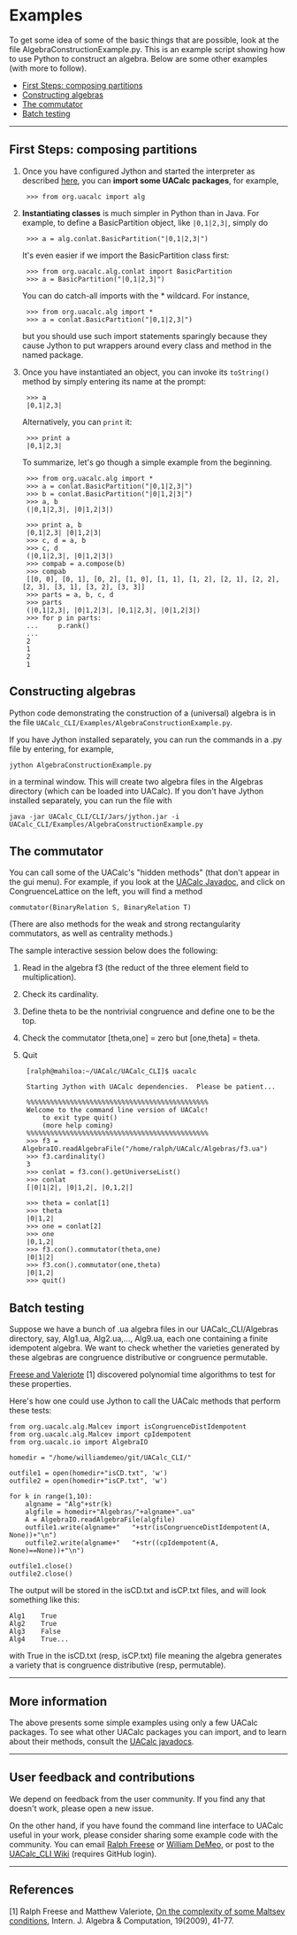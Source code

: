 Examples
========
To get some idea of some of the basic things that are possible, look at the file
AlgebraConstructionExample.py. This is an example script
showing how to use Python to construct an algebra. Below are some other
examples (with more to follow).

+ [First Steps: composing partitions](#first-steps:-composing-partitions)
+ [Constructing algebras](#constructing-algebras)
+ [The commutator](#the-commutator)
+ [Batch testing](#batch-testing)

---------------------------------------------

## First Steps: composing partitions
1. Once you have configured Jython and started the interpreter as described
[here](https://github.com/UACalc/UACalc_CLI), you can **import some UACalc
packages**, for example,

        >>> from org.uacalc import alg

2. **Instantiating classes** is much simpler in Python than in Java.
   For example, to define a BasicPartition object, like `|0,1|2,3|`, simply do

        >>> a = alg.conlat.BasicPartition("|0,1|2,3|")

   It's even easier if we import the BasicPartition class first:

        >>> from org.uacalc.alg.conlat import BasicPartition
        >>> a = BasicPartition("|0,1|2,3|")

   You can do catch-all imports with the * wildcard. For instance,

        >>> from org.uacalc.alg import *
        >>> a = conlat.BasicPartition("|0,1|2,3|")

   but you should use such import statements sparingly because they cause Jython to
   put wrappers around every class and method in the named package.

3. Once you have instantiated an object, you can invoke its `toString()` method
   by simply entering its name at the prompt: 

        >>> a
        |0,1|2,3|

   Alternatively, you can `print` it:

        >>> print a
        |0,1|2,3|


   To summarize, let's go though a simple example from the beginning.

        >>> from org.uacalc.alg import *
        >>> a = conlat.BasicPartition("|0,1|2,3|")
        >>> b = conlat.BasicPartition("|0|1,2|3|")
        >>> a, b
        (|0,1|2,3|, |0|1,2|3|)
    
        >>> print a, b
        |0,1|2,3| |0|1,2|3|
        >>> c, d = a, b
        >>> c, d
        (|0,1|2,3|, |0|1,2|3|)
        >>> compab = a.compose(b)
        >>> compab
        [[0, 0], [0, 1], [0, 2], [1, 0], [1, 1], [1, 2], [2, 1], [2, 2], [2, 3], [3, 1], [3, 2], [3, 3]]
        >>> parts = a, b, c, d
        >>> parts
        (|0,1|2,3|, |0|1,2|3|, |0,1|2,3|, |0|1,2|3|)
        >>> for p in parts:
        ...     p.rank()
        ... 
        2
        1
        2
        1

## Constructing algebras
Python code demonstrating the construction of a (universal) algebra is 
in the file `UACalc_CLI/Examples/AlgebraConstructionExample.py`.

If you have Jython installed separately, you can run the commands in a .py file
by entering, for example,

    jython AlgebraConstructionExample.py 

in a terminal window.  This will create two algebra files in the Algebras
directory (which can be loaded into UACalc).  If you don't have Jython installed
separately, you can run the file with 

    java -jar UACalc_CLI/CLI/Jars/jython.jar -i UACalc_CLI/Examples/AlgebraConstructionExample.py



## The commutator
You can call some of the UACalc's "hidden methods" (that don't appear in the gui
menu). For example, if you look at the [UACalc Javadoc](http://uacalc.org/doc/),
and click on CongruenceLattice on the left, you will find a method 

    commutator(BinaryRelation S, BinaryRelation T)

(There are also methods for the weak and strong rectangularity commutators, as well as centrality methods.)

The sample interactive session below does the following:

1. Read in the algebra f3 (the reduct of the three element field to multiplication).
2. Check its cardinality.
3. Define theta to be the nontrivial congruence and define one to be the top.
4. Check the commutator [theta,one] = zero but [one,theta] = theta.
5. Quit

        [ralph@mahiloa:~/UACalc/UACalc_CLI]$ uacalc

        Starting Jython with UACalc dependencies.  Please be patient...

        %%%%%%%%%%%%%%%%%%%%%%%%%%%%%%%%%%%%%%%%%%%%%%
        Welcome to the command line version of UACalc!
            to exit type quit()
            (more help coming)
        %%%%%%%%%%%%%%%%%%%%%%%%%%%%%%%%%%%%%%%%%%%%%%
        >>> f3 = AlgebraIO.readAlgebraFile("/home/ralph/UACalc/Algebras/f3.ua")
        >>> f3.cardinality()
        3
        >>> conlat = f3.con().getUniverseList()
        >>> conlat
        [|0|1|2|, |0|1,2|, |0,1,2|]
        
        >>> theta = conlat[1]
        >>> theta
        |0|1,2|
        >>> one = conlat[2]
        >>> one
        |0,1,2|
        >>> f3.con().commutator(theta,one)
        |0|1|2|
        >>> f3.con().commutator(one,theta)
        |0|1,2|
        >>> quit()
		
## Batch testing
Suppose we have a bunch of .ua algebra files in our UACalc_CLI/Algebras
directory, say, Alg1.ua, Alg2.ua,..., Alg9.ua, each one containing a finite
idempotent algebra. We want to check whether the varieties generated by these 
algebras are congruence distributive or congruence permutable.

[Freese and Valeriote](http://www.math.hawaii.edu/~ralph/Preprints/IJAC_1901_P41.pdf)
[1] discovered polynomial time algorithms to test for these properties.

Here's how one could use Jython to call the UACalc methods that perform these
tests:

    from org.uacalc.alg.Malcev import isCongruenceDistIdempotent
    from org.uacalc.alg.Malcev import cpIdempotent
    from org.uacalc.io import AlgebraIO

    homedir = "/home/williamdemeo/git/UACalc_CLI/"

    outfile1 = open(homedir+"isCD.txt", 'w')
    outfile2 = open(homedir+"isCP.txt", 'w')

    for k in range(1,10):
        algname = "Alg"+str(k)
        algfile = homedir+"Algebras/"+algname+".ua"
        A = AlgebraIO.readAlgebraFile(algfile)
        outfile1.write(algname+"   "+str(isCongruenceDistIdempotent(A, None))+"\n")
        outfile2.write(algname+"   "+str((cpIdempotent(A, None)==None))+"\n")
        
    outfile1.close()
    outfile2.close()

The output will be stored in the isCD.txt and isCP.txt files, and will 
look something like this:

    Alg1    True
	Alg2    True
	Alg3    False
	Alg4    True...

with True in the isCD.txt (resp, isCP.txt) file meaning the algebra generates a
variety that is congruence distributive (resp, permutable).

------------------------------------------------

## More information
The above presents some simple examples using only a few UACalc packages.
To see what other UACalc packages you can import, and to learn about
their methods, consult the [UACalc javadocs](http://uacalc.org/doc/).

---------------------------------------------------------------

## User feedback and contributions
We depend on feedback from the user community.  If you find any that doesn't
work, please open a new issue.

On the other hand, if you have found the command line interface to UACalc useful
in your work, please consider sharing some example code with the community.  You
can email [Ralph Freese](mailto:ralph@math.hawaii.edu) or
[William DeMeo](mailto:williamdemeo@gmail.com), or post to the
[UACalc_CLI Wiki](https://github.com/UACalc/UACalc_CLI/wiki) (requires GitHub login). 

----------------------------------------------------

## References
[1] Ralph Freese and Matthew Valeriote, [On the complexity of some Maltsev conditions](http://www.math.hawaii.edu/~ralph/Preprints/IJAC_1901_P41.pdf), Intern. J. Algebra & Computation, 19(2009), 41-77.




